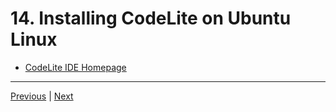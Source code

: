 # 14. Installing CodeLite on Ubuntu Linux

-   [CodeLite IDE Homepage](https://codelite.org/)

---

[Previous](./13_Using-the-Command-Line-interface.md) | [Next](./15_Configuring-CodeLite-on-Ubuntu-Linux.md)